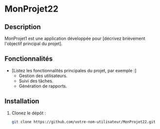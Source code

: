 # MonProjet22  

## Description  
MonProjet1 est une application développée pour [décrivez brièvement l'objectif principal du projet].  

## Fonctionnalités  
- [Listez les fonctionnalités principales du projet, par exemple :]  
  - Gestion des utilisateurs.  
  - Suivi des tâches.  
  - Génération de rapports.  

## Installation  
1. Clonez le dépôt :  
   ```bash
   git clone https://github.com/votre-nom-utilisateur/MonProjet22.git

